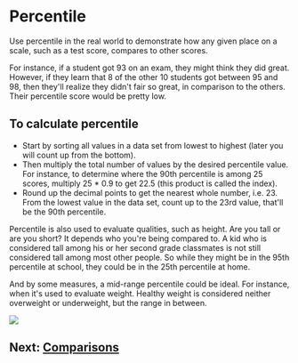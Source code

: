 # Percentile
Use percentile in the real world to demonstrate how any given place on a scale, such as a test score, compares to other scores.

For instance, if a student got 93 on an exam, they might think they did great. However, if they learn that 8 of the other 10 students got between 95 and 98, then they'll realize they didn't fair so great, in comparison to the others. Their percentile score would be pretty low.

## To calculate percentile
- Start by sorting all values in a data set from lowest to highest (later you will count up from the bottom).
- Then multiply the total number of values by the desired percentile value. For instance, to determine where the 90th percentile is among 25 scores, multiply 25 * 0.9 to get 22.5 (this product is called the index).
- Round up the decimal points to get the nearest whole number, i.e. 23. From the lowest value in the data set, count up to the 23rd value, that'll be the 90th percentile.

Percentile is also used to evaluate qualities, such as height. Are you tall or are you short? It depends who you're being compared to. A kid who is considered tall among his or her second grade classmates is not still considered tall among most other people. So while they might be in the 95th percentile at school, they could be in the 25th percentile at home.

And by some measures, a mid-range percentile could be ideal. For instance, when it's used to evaluate weight. Healthy weight is considered neither overweight or underweight, but the range in between.

![](https://i.imgur.com/WnbeS27.jpg)

## Next: [Comparisons](../comparisons/readme.md)

